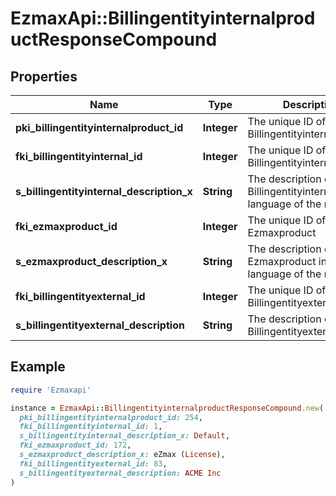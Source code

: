 # EzmaxApi::BillingentityinternalproductResponseCompound

## Properties

| Name | Type | Description | Notes |
| ---- | ---- | ----------- | ----- |
| **pki_billingentityinternalproduct_id** | **Integer** | The unique ID of the Billingentityinternalproduct |  |
| **fki_billingentityinternal_id** | **Integer** | The unique ID of the Billingentityinternal. |  |
| **s_billingentityinternal_description_x** | **String** | The description of the Billingentityinternal in the language of the requester |  |
| **fki_ezmaxproduct_id** | **Integer** | The unique ID of the Ezmaxproduct |  |
| **s_ezmaxproduct_description_x** | **String** | The description of the Ezmaxproduct in the language of the requester |  |
| **fki_billingentityexternal_id** | **Integer** | The unique ID of the Billingentityexternal |  |
| **s_billingentityexternal_description** | **String** | The description of the Billingentityexternal |  |

## Example

```ruby
require 'Ezmaxapi'

instance = EzmaxApi::BillingentityinternalproductResponseCompound.new(
  pki_billingentityinternalproduct_id: 254,
  fki_billingentityinternal_id: 1,
  s_billingentityinternal_description_x: Default,
  fki_ezmaxproduct_id: 172,
  s_ezmaxproduct_description_x: eZmax (License),
  fki_billingentityexternal_id: 83,
  s_billingentityexternal_description: ACME Inc
)
```

